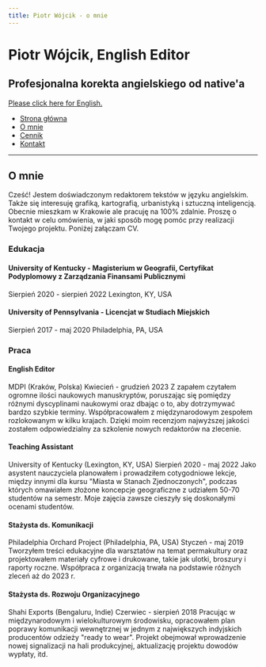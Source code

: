 ```yaml
---
title: Piotr Wójcik - o mnie
---
```


# Piotr Wójcik, English Editor
## Profesjonalna korekta angielskiego od native'a
[Please click here for English.](about.md)

- [Strona główna](index.md)
- [O mnie](omnie.md)
- [Cennik](cennik.md)
- [Kontakt](kontakt.md)

---

## O mnie

Cześć! Jestem doświadczonym redaktorem tekstów w języku angielskim. Także się interesuję grafiką, kartografią, urbanistyką i sztuczną inteligencją. Obecnie mieszkam w Krakowie ale pracuję na 100% zdalnie. Proszę o kontakt w celu omówienia, w jaki sposób mogę pomóc przy realizacji Twojego projektu. Poniżej załączam CV.

### Edukacja

#### University of Kentucky - Magisterium w Geografii, Certyfikat Podyplomowy z Zarządzania Finansami Publicznymi
Sierpień 2020 - sierpień 2022
Lexington, KY, USA

#### University of Pennsylvania - Licencjat w Studiach Miejskich
Sierpień 2017 - maj 2020
Philadelphia, PA, USA

### Praca

#### English Editor
MDPI (Kraków, Polska)
Kwiecień - grudzień 2023
Z zapałem czytałem ogromne ilości naukowych manuskryptów, poruszając się pomiędzy różnymi dyscyplinami naukowymi oraz dbając o to, aby dotrzymywać bardzo szybkie terminy. Współpracowałem z międzynarodowym zespołem rozlokowanym w kilku krajach. Dzięki moim recenzjom najwyższej jakości zostałem odpowiedzialny za szkolenie nowych redaktorów na zlecenie.

#### Teaching Assistant
University of Kentucky (Lexington, KY, USA)
Sierpień 2020 - maj 2022
Jako asystent nauczyciela planowałem i prowadziłem cotygodniowe lekcje, między innymi dla kursu "Miasta w Stanach Zjednoczonych", podczas których omawiałem złożone koncepcje geograficzne z udziałem 50-70 studentów na semestr. Moje zajęcia zawsze cieszyły się doskonałymi ocenami studentów.

#### Stażysta ds. Komunikacji
Philadelphia Orchard Project (Philadelphia, PA, USA)
Styczeń - maj 2019
Tworzyłem treści edukacyjne dla warsztatów na temat permakultury oraz projektowałem materiały cyfrowe i drukowane, takie jak ulotki, broszury i raporty roczne. Współpraca z organizacją trwała na podstawie różnych zleceń aż do 2023 r.

#### Stażysta ds. Rozwoju Organizacyjnego
Shahi Exports (Bengaluru, Indie)
Czerwiec - sierpień 2018
Pracując w międzynarodowym i wielokulturowym środowisku, opracowałem plan poprawy komunikacji wewnętrznej w jednym z największych indyjskich producentów odzieży "ready to wear". Projekt obejmował wprowadzenie nowej signalizacji na hali produkcyjnej, aktualizację projektu dowodów wypłaty, itd.
